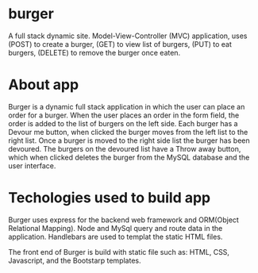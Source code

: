 # burger

A full stack dynamic site. Model-View-Controller (MVC) application, uses (POST) to create a burger, (GET) to view list of burgers, (PUT) to eat burgers, (DELETE) to remove the burger once eaten. 

# About app

Burger is a dynamic full stack application in which the user can place an order for a burger. When the user places an order in the form field, the order is added to the list of burgers on the left side. Each burger has a Devour me button, when clicked the burger moves from the left list to the right list. Once a burger is moved to the right side list the burger has been devoured. The burgers on the devoured list have a Throw away button, which when clicked deletes the burger from the MySQL database and the user interface.

# Techologies used to build app

Burger uses express for the backend web framework and ORM(Object Relational Mapping). Node and MySql query and route data in the application. Handlebars are used to templat the static HTML files.

The front end of Burger is build with static file such as: HTML, CSS, Javascript, and the Bootstarp templates.
